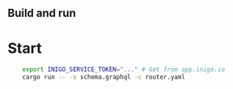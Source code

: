 ## Build and run

# Start
```sh
    export INIGO_SERVICE_TOKEN="..." # Get from app.inigo.io
    cargo run -- -s schema.graphql -c router.yaml
```
